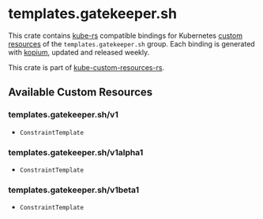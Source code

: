 <!--
SPDX-FileCopyrightText: The kube-custom-resources-rs Authors
SPDX-License-Identifier: 0BSD
 -->

# templates.gatekeeper.sh

This crate contains [kube-rs](https://kube.rs/) compatible bindings for Kubernetes [custom resources](https://kubernetes.io/docs/tasks/extend-kubernetes/custom-resources/custom-resource-definitions/) of the `templates.gatekeeper.sh` group. Each binding is generated with [kopium](https://github.com/kube-rs/kopium), updated and released weekly.

This crate is part of [kube-custom-resources-rs](https://github.com/metio/kube-custom-resources-rs).

## Available Custom Resources

### templates.gatekeeper.sh/v1
- `ConstraintTemplate`
### templates.gatekeeper.sh/v1alpha1
- `ConstraintTemplate`
### templates.gatekeeper.sh/v1beta1
- `ConstraintTemplate`
